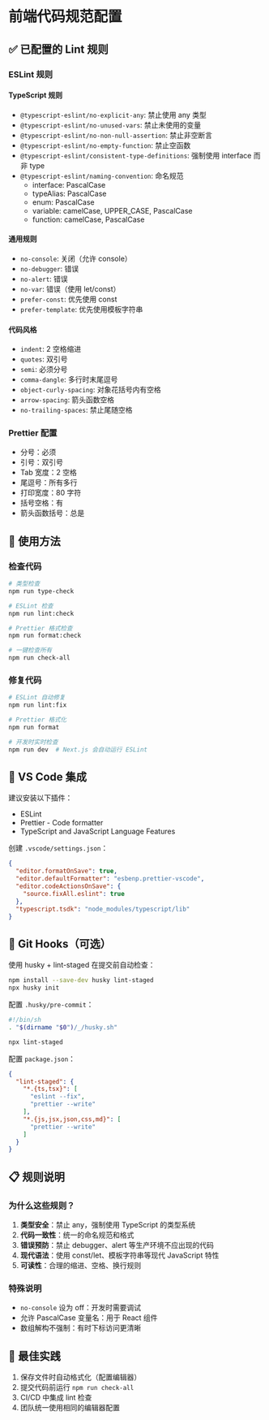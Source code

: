 # 前端代码规范配置

## ✅ 已配置的 Lint 规则

### ESLint 规则

#### TypeScript 规则
- `@typescript-eslint/no-explicit-any`: 禁止使用 any 类型
- `@typescript-eslint/no-unused-vars`: 禁止未使用的变量
- `@typescript-eslint/no-non-null-assertion`: 禁止非空断言
- `@typescript-eslint/no-empty-function`: 禁止空函数
- `@typescript-eslint/consistent-type-definitions`: 强制使用 interface 而非 type
- `@typescript-eslint/naming-convention`: 命名规范
  - interface: PascalCase
  - typeAlias: PascalCase
  - enum: PascalCase
  - variable: camelCase, UPPER_CASE, PascalCase
  - function: camelCase, PascalCase

#### 通用规则
- `no-console`: 关闭（允许 console）
- `no-debugger`: 错误
- `no-alert`: 错误
- `no-var`: 错误（使用 let/const）
- `prefer-const`: 优先使用 const
- `prefer-template`: 优先使用模板字符串

#### 代码风格
- `indent`: 2 空格缩进
- `quotes`: 双引号
- `semi`: 必须分号
- `comma-dangle`: 多行时末尾逗号
- `object-curly-spacing`: 对象花括号内有空格
- `arrow-spacing`: 箭头函数空格
- `no-trailing-spaces`: 禁止尾随空格

### Prettier 配置
- 分号：必须
- 引号：双引号
- Tab 宽度：2 空格
- 尾逗号：所有多行
- 打印宽度：80 字符
- 括号空格：有
- 箭头函数括号：总是

## 📝 使用方法

### 检查代码
```bash
# 类型检查
npm run type-check

# ESLint 检查
npm run lint:check

# Prettier 格式检查
npm run format:check

# 一键检查所有
npm run check-all
```

### 修复代码
```bash
# ESLint 自动修复
npm run lint:fix

# Prettier 格式化
npm run format

# 开发时实时检查
npm run dev  # Next.js 会自动运行 ESLint
```

## 🔧 VS Code 集成

建议安装以下插件：
- ESLint
- Prettier - Code formatter
- TypeScript and JavaScript Language Features

创建 `.vscode/settings.json`：
```json
{
  "editor.formatOnSave": true,
  "editor.defaultFormatter": "esbenp.prettier-vscode",
  "editor.codeActionsOnSave": {
    "source.fixAll.eslint": true
  },
  "typescript.tsdk": "node_modules/typescript/lib"
}
```

## 🚀 Git Hooks（可选）

使用 husky + lint-staged 在提交前自动检查：

```bash
npm install --save-dev husky lint-staged
npx husky init
```

配置 `.husky/pre-commit`：
```bash
#!/bin/sh
. "$(dirname "$0")/_/husky.sh"

npx lint-staged
```

配置 `package.json`：
```json
{
  "lint-staged": {
    "*.{ts,tsx}": [
      "eslint --fix",
      "prettier --write"
    ],
    "*.{js,jsx,json,css,md}": [
      "prettier --write"
    ]
  }
}
```

## 📋 规则说明

### 为什么这些规则？

1. **类型安全**：禁止 any，强制使用 TypeScript 的类型系统
2. **代码一致性**：统一的命名规范和格式
3. **错误预防**：禁止 debugger、alert 等生产环境不应出现的代码
4. **现代语法**：使用 const/let、模板字符串等现代 JavaScript 特性
5. **可读性**：合理的缩进、空格、换行规则

### 特殊说明

- `no-console` 设为 off：开发时需要调试
- 允许 PascalCase 变量名：用于 React 组件
- 数组解构不强制：有时下标访问更清晰

## 🎯 最佳实践

1. 保存文件时自动格式化（配置编辑器）
2. 提交代码前运行 `npm run check-all`
3. CI/CD 中集成 lint 检查
4. 团队统一使用相同的编辑器配置
